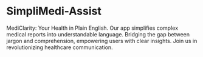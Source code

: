# SimpliMedi-Assist
MediClarity: Your Health in Plain English. Our app simplifies complex medical reports into understandable language. Bridging the gap between jargon and comprehension, empowering users with clear insights. Join us in revolutionizing healthcare communication.
